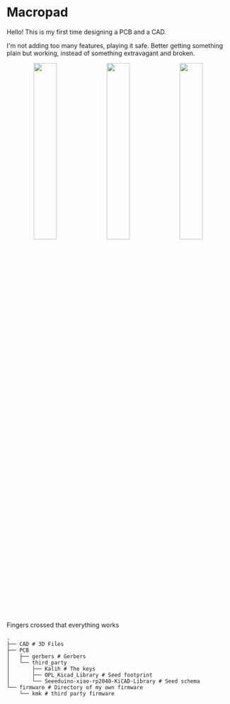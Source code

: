 # Macropad
Hello! This is my first time designing a PCB and a CAD.

I'm not adding too many features, playing it safe. Better getting something plain but working, instead of something extravagant and broken.

<p align="middle">
  <img src="https://cloud-jupbf1az2-hack-club-bot.vercel.app/1screenshot_2024-09-15_at_10.56.55_am.png" width="32%"/>
  <img src="https://cloud-jupbf1az2-hack-club-bot.vercel.app/2screenshot_2024-09-15_at_10.56.45_am.png" width="32%"/> 
  <img src="https://cloud-jupbf1az2-hack-club-bot.vercel.app/0screenshot_2024-09-15_at_10.57.57_am.png" width="32%"/>
</p>

Fingers crossed that everything works

```
.
├── CAD # 3D Files
├── PCB
│   ├── gerbers # Gerbers
│   └── third_party
│       ├── Kalih # The keys
│       ├── OPL_Kicad_Library # Seed footprint
│       └── Seeeduino-xiao-rp2040-KiCAD-Library # Seed schema
└── firmware # Directory of my own firmware
    └── kmk # third party firmware
```

